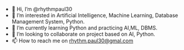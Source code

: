- 👋 Hi, I’m @rhythmpaul30
- 👀 I’m interested in Artificial Intelligence, Machine Learning, Database Management System, Python. 
- 🌱 I’m currently learning Python and practicing AI,ML, DBMS.
- 💞️ I’m looking to collaborate on project based on AI, Python.
- 📫 How to reach me on rhythm.paul30@gmal.com

<!---
rhythmpaul30/rhythmpaul30 is a ✨ special ✨ repository because its `README.md` (this file) appears on your GitHub profile.
You can click the Preview link to take a look at your changes.
--->
